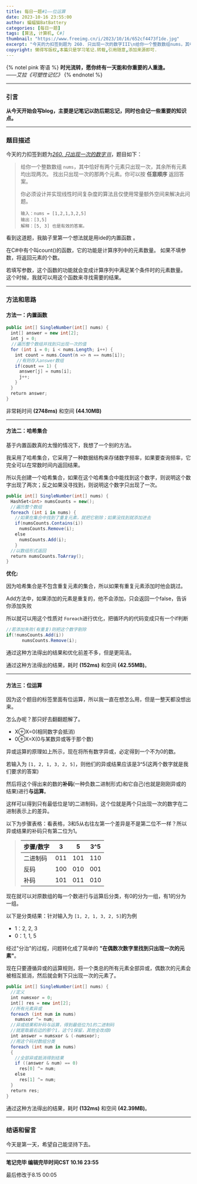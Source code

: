 ```yaml
---
title: 每日一题#1——位运算
date: 2023-10-16 23:55:00
author: 蝙蝠猫BatBattery
categories: [每日一题]
tags: [算法, 计算机, C#]
thumbnail: "https://www.freeimg.cn/i/2023/10/16/652cf4473f1de.jpg"
excerpt: "今天的力扣签到题为 260. 只出现一次的数字III\n给你一个整数数组nums，其中恰好有两个元素只出现一次，其余所有元素均出现两次。找出只出现一次的那两个元素。你可以按任意顺序返回答案"
copyright: 懒得写版权,本篇只是学习笔记.转载,引用随意,添加来源即可.
---
```

{% notel pink 寄语 %}
**时光流转，愿你终有一天能和你重要的人重逢。**
 　　　　　　　　  *——艾拉《可塑性记忆》*
{% endnotel %}

---

### 引言

**从今天开始会写blog，主要是记笔记以防后期忘记，同时也会记一些重要的知识点。**

---

### 题目描述

今天的力扣签到题为[*260. 只出现一次的数字 III*](https://leetcode.cn/problems/single-number-iii/description/)，题目如下：

> 给你一个整数数组 `nums`，其中恰好有两个元素只出现一次，其余所有元素均出现两次。 找出只出现一次的那两个元素。你可以按 **任意顺序** 返回答案。
>
> 你必须设计并实现线性时间复杂度的算法且仅使用常量额外空间来解决此问题。
>
> ```
> 输入：nums = [1,2,1,3,2,5]
> 输出：[3,5]
> 解释：[5, 3] 也是有效的答案。
> ```

看到这道题，我脑子里第一个想法就是用ide的内置函数 。

在C#中有个叫count()的函数，它的功能是计算序列中的元素数量。
如果不填参数，将返回元素的个数。

若填写参数，这个函数的功能就会变成计算序列中满足某个条件时的元素数量。
这个时候，我就可以用这个函数来寻找需要的结果。

---

### 方法和思路

#### 方法一：内置函数

```csharp
public int[] SingleNumber(int[] nums) {
　int[] answer = new int[2];
　int j = 0;
  //遍历整个数组并找到只出现一次的值
　for (int i = 0; i < nums.Length; i++) {
　　int count = nums.Count(n => n == nums[i]);
    //有则存入answer数组
　　if(count == 1) {
　　　answer[j] = nums[i];
　　　j++;
　　}
　}
　return answer;
}
```

非常耗时间 **(2748ms)** 和空间 **(44.10MB)**

---

#### 方法二：哈希集合

基于内置函数真的太慢的情况下，我想了一个别的方法。

我采用了哈希集合，它采用了一种数据结构来存储数字频率，如果要查询频率，它完全可以在常数时间内返回结果。

所以先创建一个哈希集合，如果在这个哈希集合中能找到这个数字，则说明这个数字出现了两次；反之如果没寻找到，则说明这个数字只出现了一次。

```csharp
public int[] SingleNumber(int[] nums) {
　HashSet<int> numsCounts = new();
　//遍历整个数组
　foreach (int i in nums) {
　　//如果在集合中找到了重复元素，就把它剔除；如果没找到就添加进去
　　if(numsCounts.Contains(i))
　　　numsCounts.Remove(i);
　　else
　　　numsCounts.Add(i);
　　}
　//以数组形式返回
　return numsCounts.ToArray();
}
```

**优化:**

因为哈希集合是不包含重复元素的集合，所以如果有重复元素添加时他会跳过。

Add方法中，如果添加的元素是重复的，他不会添加，只会返回一个false，告诉你添加失败

所以就可以用这个性质对 `Foreach`进行优化，把循环内的代码变成只有一个if判断

```csharp
//若添加失败(有重复)则把这个数字剔除
if(!numsCounts.Add(i))
      numsCounts.Remove(i);
```

通过这种方法得出的结果和优化前差不多，但是更简洁。

通过这种方法得出的结果，耗时 **(152ms)** 和空间 **(42.55MB)**。

---

#### 方法三：位运算

因为这个题目的标签里面有位运算，所以我一直在想怎么用，但是一整天都没想出来。

怎么办呢？那只好去翻翻题解了。

* X⊕X=0(相同数字会抵消) 　　　 　　
* 0⊕X=X(0与某数异或等于那个数)

异或运算的原理如上所示，现在将所有数字异或，必定得到一个不为0的数。

若输入为 `[1, 2, 1, 3, 2, 5]`，则他们的异或结果应该是3^5(这两个数字就是我们要求的答案)

然后将这个得出来的数的**补码**(一种负数二进制形式)和它自己(也就是刚刚异或的结果)进行**与运算**。

这样可以得到只有最低位是1的二进制码，这个位就是两个只出现一次的数字在二进制表示上的差异。

以下为步骤表格：看表格，3和5从右往左第一个差异是不是第二位不一样？所以异或结果的补码只有第二位为1。

> | 步骤/数字 | 3   | 5   | 3^5 |
> | --------- | --- | --- | --- |
> | 二进制码  | 011 | 101 | 110 |
> | 反码      | 100 | 010 | 001 |
> | 补码      | 101 | 011 | 010 |

现在就可以对原数组的每一个数进行与运算后分类，有0的分为一组，有1的分为一组。

以下是分类结果：针对输入为 `[1, 2, 1, 3, 2, 5]`的为例

* 1：2, 2, 3
* 0：1, 1, 5

经过"分治"的过程，问题转化成了简单的 **"在偶数次数字里找到只出现一次的元素"**。

现在只要遵循异或的运算规则，将一个类总的所有元素全部异或，偶数次的元素会被相互抵消，然后就会剩下只出现一次的元素了。

```csharp
public int[] SingleNumber(int[] nums) {
　//定义
　int numsxor = 0;
　int[] res = new int[2];
　//所有元素异或
　foreach (int num in nums)
　　numsxor ^= num;
　//异或结果和补码与运算，得到最低位为1的二进制码
　//就是取最右边的那个1，这个1保留，其他全改成0
　int answer = numsxor & (-numsxor);
　//用这个码对数组分类
　foreach (int num in nums)
　{
　　//全部异或抵消得到结果
　　if ((answer & num) == 0)
　　　res[0] ^= num;
　　else
　　　res[1] ^= num;
　}
　return res;
}
```

通过这种方法得出的结果，耗时 **(132ms)** 和空间 **(42.39MB)**。

---

### 结语和留言

今天是第一天，希望自己能坚持下去。

---

**笔记完毕 编辑完毕时间CST 10.16 23:55**

最后修改于8.15 00:05
